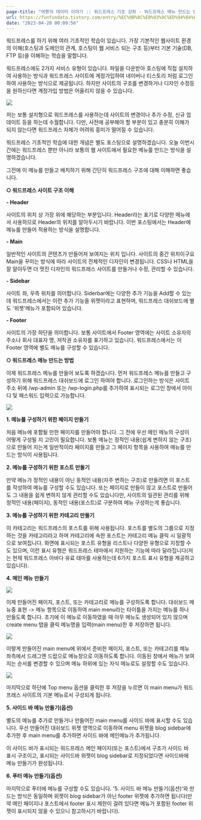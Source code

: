 ```yaml
---
page-title: "여퐝의 데이터 이야기 :: 워드프레스 기초 강좌 - 워드프레스 메뉴 만드는 방법(상세)"
url: https://funfundata.tistory.com/entry/%EC%9B%8C%EB%93%9C%ED%94%84%EB%A0%88%EC%8A%A4-%EB%A9%94%EB%89%B4-%EB%A7%8C%EB%93%9C%EB%8A%94-%EB%B0%A9%EB%B2%95%EC%83%81%EC%84%B8
date: "2023-04-20 00:09:56"
---
```

워드프레스를 하기 위해 여러 기초적인 학습이 있습니다. 가장 기본적인 웹사이트 환경의 이해(호스팅과 도메인의 관계, 호스팅이 웹 서비스 되는 구조 등)부터 기본 기술(DB, FTP 등)을 이해하는 학습을 말합니다.

워드프레스에도 2가지 서비스 유형이 있습니다. 파일을 다운받아 호스팅에 직접 설치하여 사용하는 방식과 워드프레스 사이트에 계정가입하여 네이버나 티스토리 처럼 로그인하여 사용하는 방식으로 제공됩니다. 하지만 사이트의 구조를 변경하거나 디자인 수정등을 원하신다면 계정가입 방법은 어울리지 않을 수 있습니다.

![](https://blog.kakaocdn.net/dn/eGg4ak/btqED0otkUp/8tIM6cCT4DEU4FtRM8GKpK/img.png)

저는 보통 설치형으로 워드프레스를 사용하는데 사이트의 변경이나 추가 수정, 신규 업데이트 등을 하는데 수월합니다. 다만, 사전에 공부해야 할 부분이 있고 충분히 이해가 되지 않는다면 워드프레스 자체가 어려워 흥미가 떨어질 수 있습니다.

워드프레스 기초적인 학습에 대한 개념은 별도 포스팅으로 설명하겠습니다. 오늘 이번시간에는 워드프레스 뿐만 아니라 보통의 웹 사이트에서 필요한 메뉴를 만드는 방식을 설명하겠습니다.

그전에 이 메뉴를 만들고 배치하기 위해 간단히 워드프레스 구조에 대해 이해하면 좋습니다.

**○ 워드프레스 사이트 구조 이해**

**\- Header**

사이트의 위치 상 가장 위에 해당하는 부분입니다. Header라는 표기로 다양한 메뉴에서 사용하므로 Header의 위치를 알아두시기 바랍니다. 이번 포스팅에서는 Header에 메뉴를 만들어 적용하는 방식을 설명합니다.

**\- Main**

일반적인 사이트의 콘텐츠가 만들어져 보여지는 위치 입니다. 사이트의 중간 위치이구요 Main을 꾸미는 방식에 따라 사이트의 전체적인 디자인이 변경됩니다. CSS나 HTML을 잘 알아두면 더 멋진 디자인의 워드프레스 사이트를 만들거나 수정, 관리할 수 있습니다.

**\- Sidebar**

사이트 좌, 우측 위치를 의미합니다. Siderbar에는 다양한 추가 기능을 Add할 수 있는데 워드프레스에서는 이런 추가 기능을 위젯이라고 표현하며, 워드프레스 대쉬보드에 별도 '위젯'메뉴가 포함되어 있습니다.

**\- Footer**

사이트의 가장 하단을 의미합니다. 보통 사이트에서 Footer 영역에는 사이트 소유자의 주소나 회사 대표자 명, 저작권 소유자를 표기하고 있습니다. 워드프레스에서는 이 Footer 영역에 별도 메뉴를 구성할 수 있습니다.

**○ 워드프레스 메뉴 만드는 방법**

이제 워드프레스 메뉴를 만들어 보도록 하겠습니다. 먼저 워드프레스 메뉴를 만들고 구성하기 위해 워드프레스 대쉬보드에 로그인 하여야 합니다. 로그인하는 방식은 사이트 주소 뒤에 /wp-admin 또는 /wp-login.php를 추가하여 표시되는 로그인 창에서 아이디 및 패스워드 입력으로 가능합니다.

![](https://blog.kakaocdn.net/dn/VO1ea/btqEFKkqVBQ/kkyCVm8KQC8tjfHkT0Ffxk/img.png)

**1\. 메뉴를 구성하기 위한 페이지 만들기**

처음 메뉴에 포함될 만한 페이지를 만들어야 합니다. 그 전에 우선 메인 메뉴의 구성이 어떻게 구성될 지 고민이 필요합니다. 보통 메뉴는 정적인 내용(쉽게 변하지 않는 구조)으로 만들어 지는게 일반적이라 페이지를 만들고 그 페이지 항목을 사용하여 메뉴를 만드는 방식이 사용됩니다.

**2\. 메뉴를 구성하기 위한 포스트 만들기**

만약 메뉴가 정적인 내용이 아닌 동적인 내용(자주 변하는 구조)로 만들려면 이 포스트를 작성하여 메뉴를 구성할 수도 있습니다. 또는 페이지로 만들이 않고 포스트로 만들어도 그 내용을 쉽게 변하지 않게 관리할 수도 있습니다만, 사이트의 일관된 관리를 위해 정적인 내용(페이지), 동적인 내용(포스트)로 구분하여 메뉴 구성하는게 좋습니다.

**3\. 메뉴를 구성하기 위한 카테고리 만들기**

이 카테고리는 워드프레스의 포스트를 위해 사용됩니다. 포스트를 별도의 그룹으로 지정하는 것을 카테고리라고 하며 카테고리에 속한 포스트는 카테고리 메뉴 클릭 시 일괄적으로 보여집니다. 화면에 표시되는 포스트 유형을 리스트나 다양한 유형으로 지정할 수도 있으며, 이런 표시 유형은 워드프레스 테마에서 지원하는 기능에 따라 달라집니다(저는 현제 워드프레스 아바다 유료 테마를 사용하는데 6가지 포스트 표시 유형을 제공하고 있습니다).

**4\. 메인 메뉴 만들기**

![](https://blog.kakaocdn.net/dn/bIXZNw/btqED0BYPaG/cFKmrXbT7O3Zz6OaITELh1/img.png)

이제 만들어진 페이지, 포스트, 또는 카테고리로 메뉴를 구성하도록 합니다. 대쉬보드 메뉴중 표현 -> 메뉴 항목으로 이동하여 main menu라는 타이틀을 가지는 메뉴를 하나 만들도록 합니다. 초기에 이 메뉴로 이동하였을 때 아무 메뉴도 생성되어 있지 않으며 create menu 탭을 클릭 메뉴명을 입력(main menu)한 후 저장하면 됩니다.

![](https://blog.kakaocdn.net/dn/BSXSJ/btqEENhRxJz/LRbb6o6XAl93SvKSjkT0W0/img.png)

이렇게 만들어진 main menu에 위에서 준비한 페이지, 포스트, 또는 카테고리를 메뉴 좌측에서 드래그앤 드랍으로 메뉴창으로 이동하도록 합니다. 이동된 창에서 메뉴가 보여지는 순서를 변경할 수 있으며 메뉴 하위에 있는 자식 메뉴로도 설정할 수도 있습니다.

![](https://blog.kakaocdn.net/dn/b2Ctlo/btqEENWu6oR/q4eZes9LsFKfpGV34URNG1/img.png)

마지막으로 하단에 Top menu 옵션을 클릭한 후 저장을 누르면 이 main menu가 워드프레스 사이트의 기본 메뉴로서 구성되게 됩니다.

**5\. 사이드 바 메뉴 만들기(옵션)**

별도의 메뉴를 추가로 만들거나 만들어진 main menu를 사이드 바에 표시할 수도 있습니다. 우선 만들어진 대쉬보드 위젯 영역으로 이동하여 menu 위젯을 blog sidebar에 추가한 후 main menu를 추가하면 사이드 바에 메인메뉴가 추가됩니다.

이 사이드 바가 표시되는 워드프레스 메인 페이지(또는 포스트)에서 구조가 사이드 바 표시 구조이고, 표시되는 사이드바 위젯이 blog sidebar로 지정되었다면 사이드바에 메뉴 만들기가 완성됩니다.

**6\. 푸터 메뉴 만들기(옵션)**

마지막으로 푸터에 메뉴를 구성할 수도 있습니다. '5. 사이드 바 메뉴 만들기(옵션)'와 만드는 방식은 동일하며 위젯이 blog sidebar가 아닌 footer 위젯에 추가하면 됩니다(만약 메인 페이지나 포스트에서 footer 표시 제한이 걸려 있다면 메뉴가 포함된 footer 위젯이 표시되지 않을 수 있으니 참고하시기 바랍니다).